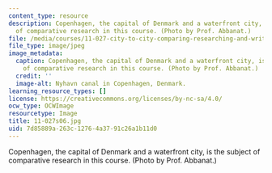 ```yaml
---
content_type: resource
description: Copenhagen, the capital of Denmark and a waterfront city, is the subject
  of comparative research in this course. (Photo by Prof. Abbanat.)
file: /media/courses/11-027-city-to-city-comparing-researching-and-writing-about-cities-spring-2006/7d85889a263c12764a3791c26a1b11d0_11-027s06.jpg
file_type: image/jpeg
image_metadata:
  caption: Copenhagen, the capital of Denmark and a waterfront city, is the subject
    of comparative research in this course. (Photo by Prof. Abbanat.)
  credit: ''
  image-alt: Nyhavn canal in Copenhagen, Denmark.
learning_resource_types: []
license: https://creativecommons.org/licenses/by-nc-sa/4.0/
ocw_type: OCWImage
resourcetype: Image
title: 11-027s06.jpg
uid: 7d85889a-263c-1276-4a37-91c26a1b11d0
---
```

Copenhagen, the capital of Denmark and a waterfront city, is the subject of comparative research in this course. (Photo by Prof. Abbanat.)